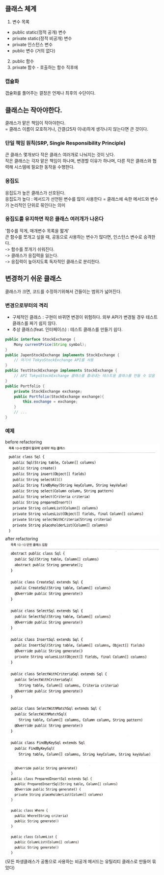 ## 클래스 체계
1. 변수 목록
- public static(정적 공개) 변수
- private static(정적 비공개) 변수
- private 인스턴스 변수
- public 변수 (거의 없다)
2. public 함수
3. private 함수 - 호출하는 함수 직후에

###  캡슐화
갭슐화를 풀어주는 결정은 언제나 최후의 수단이다.

##  클래스는 작아야한다.
클래스가 맡은 책임이 작아야한다.  
= 클래스 이름이 모호하거나, 간결(25자 이내)하게 생각나지 않는다면 큰 것이다.  

### 단일 책임 원칙(SRP, Single Responsibility Principle)
큰 클래스 몇개보다 작은 클래스 여러개로 나눠지는 것이 낫다.  
작은 클래스는 각자 맡은 책임이 하나며, 변경할 이유가 하나며, 다른 작은 클래스와 협력해 시스템에 필요한 동작을 수행한다.

### 응집도
응집도가 높은 클래스가 선호된다.  
응집도가 높다 : 메서드가 선언된 변수를 많이 사용한다 = 클래스에 속한 메서드와 변수가 논리적인 단위로 묶인다는 의미

### 응집도를 유지하면 작은 클래스 여러개가 나온다
'함수를 작게, 매개변수 목록을 짧게'  
큰 함수를 쪼개고 싶을 때, 공동으로 사용하는 변수가 많다면, 인스턴스 변수로 승격한다.  
-> 함수를 쪼개기 쉬워진다.  
-> 클래스가 응집력을 잃는다.  
-> 응집력이 높아지도록 독자적인 클래스로 분리한다.  

## 변경하기 쉬운 클래스
클래스가 크면, 코드를 수정하기위해서 건들이는 범위가 넓어진다.  


### 변경으로부터의 격리
- 구체적인 클래스 : 구현이 바뀌면 변경이 위험하다. 외부 API가 변경될 경우  테스트 클래스를 짜기 쉽지 않다.
- 추상 클래스(feat. 인터페이스) : 테스트 클래스를 만들기 쉽다.

```java
public interface StockExchange {
	Mony currentPrice(String symbol);
}
public JapenStockExchange implements StockExchange {
	// 여기서 TokyoStockExchange API를 사용
}
public TestStockExchange implements StockExchange {
	// API TokyoStockExchange 클래스를 흉내내는 테스트용 클래스를 만들 수 있음
}
public Portfolio {
	private StockExchange exchange;
	public Portfolio(StockExchange exchange){
		this.exchange = exchange;
	}
	// ...
}
```


### 예제
before refactoring  
![before01](./img/10_01_before01.png)  
after refactoring  
![after01](./img/10_02_after01.png)  
![after02](./img/10_02_after02.png)  
(모든 파생클래스가 공통으로 사용하는 비공개 메서드는 유틸리티 클래스로 만들어 묶었다)